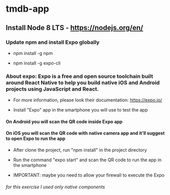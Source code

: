 # tmdb-app
## Install Node 8 LTS - https://nodejs.org/en/

### Update npm and install Expo globally

* npm install -g npm

* npm install -g expo-cli

### About expo: Expo is a free and open source toolchain built around React Native to help you build native iOS and Android projects using JavaScript and React.

* For more information, please look their documentation: https://expo.io/

* Install "Expo" app in the smartphone you will use to test the app

#### On Android you will scan the QR code inside Expo app

#### On iOS you will scan the QR code with native camera app and it'll suggest to open Expo to run the app

* After clone the project, run "npm install" in the project directory

* Run the command "expo start" and scan the QR code to run the app in the smartphone

* IMPORTANT: maybe you need to allow your firewall to execute the Expo

###### for this exercise I used only native components